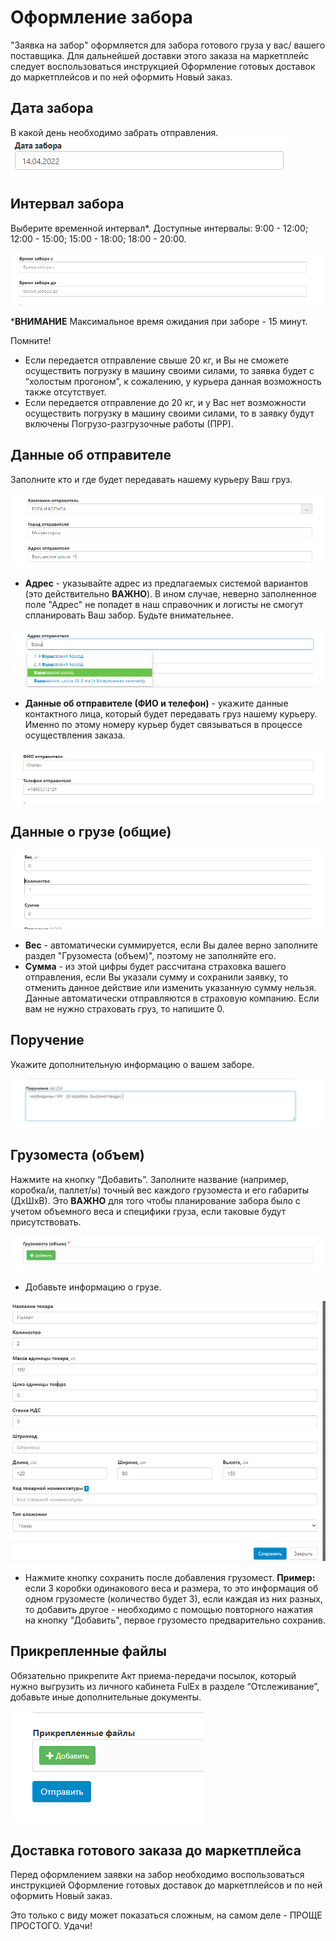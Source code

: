 # Оформление забора
"Заявка на забор" оформляется для забора готового груза у вас/ вашего поставщика. Для дальнейшей доставки этого заказа на маркетплейс следует воспользоваться инструкцией Оформление готовых доставок до маркетплейсов и по ней оформить Новый заказ.

## Дата забора
В какой день необходимо забрать отправления.
![pick_up_date](img/pick_up_date.png)

## Интервал забора
Выберите временной интервал*. 
Доступные интервалы: 9:00 - 12:00; 12:00 - 15:00; 15:00 - 18:00; 18:00 - 20:00.

![interval](img/sampling_interval.png)

***ВНИМАНИЕ** Максимальное время ожидания при заборе - 15 минут. 

Помните!
- Если передается отправление свыше 20 кг, и Вы не сможете осуществить погрузку в машину своими силами, то заявка будет с “холостым прогоном”, к сожалению, у курьера данная возможность также отсутствует.
- Если передается отправление до 20 кг, и у Вас нет возможности осуществить погрузку в машину своими силами, то в заявку будут включены Погрузо-разгрузочные работы (ПРР).

## Данные об отправителе
Заполните кто и где будет передавать нашему курьеру Ваш груз.

![sender](img/sender_data.png)

* **Адрес** - указывайте адрес из предлагаемых системой вариантов (это действительно **ВАЖНО**). В ином случае, неверно заполненное поле "Адрес" не попадет в наш справочник и логисты не смогут спланировать Ваш забор. 
Будьте внимательнее.

![address](img/address.png)
* **Данные об отправителе (ФИО и телефон)** - укажите данные контактного лица, который будет передавать груз нашему курьеру. Именно по этому номеру курьер будет связываться в процессе осуществления заказа.

![sender](img/sender_data_2.png)  

## Данные о грузе (общие)

![cargo](img/cargo_data.png)
* **Вес** - автоматически суммируется, если Вы далее верно заполните раздел "Грузоместа (объем)", поэтому не заполняйте его.
* **Сумма** - из этой цифры будет рассчитана страховка вашего отправления, если Вы указали сумму и сохранили заявку, то отменить данное действие или изменить указанную сумму нельзя. Данные автоматически отправляются в страховую компанию. Если вам не нужно страховать груз, то напишите 0.

## Поручение
Укажите дополнительную информацию о вашем заборе.

![assignment](img/assignment.png)
 
## Грузоместа (объем)
Нажмите на кнопку “Добавить”.
Заполните название (например, коробка/и, паллет/ы) точный вес каждого грузоместа и его габариты (ДхШхВ). Это **ВАЖНО** для того чтобы планирование забора было с учетом объемного веса и специфики груза, если таковые будут присутствовать. 

![cargo](img/cargo_spaces.png)

* Добавьте информацию о грузе. 

![cargo](img/cargo-spaces_data.png)
* Нажмите кнопку сохранить после добавления грузомест.
**Пример:** если 3 коробки одинакового веса и размера, то это информация об одном грузоместе (количество будет 3), если каждая из них разных, то добавить другое - необходимо с помощью повторного нажатия на кнопку "Добавить", первое грузоместо предварительно сохранив.

## Прикрепленные файлы
Обязательно прикрепите Акт приема-передачи посылок, который нужно выгрузить из личного кабинета FulЕx в разделе “Отслеживание”, добавьте иные дополнительные документы.

![files](img/attached_files.png)

## Доставка готового заказа до маркетплейса
Перед оформлением заявки на забор необходимо воспользоваться инструкцией Оформление готовых доставок до маркетплейсов и по ней оформить Новый заказ.

Это только с виду может показаться сложным, на самом деле - ПРОЩЕ ПРОСТОГО. Удачи!